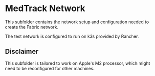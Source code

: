 # MedTrack Network

This subfolder contains the network setup and configuration needed to create the Fabric network.

The test network is configured to run on k3s provided by Rancher.

## Disclaimer

This subfolder is tailored to work on Apple's M2 processor, which might need to be reconfigured for other machines.